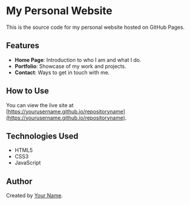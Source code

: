 # My Personal Website

This is the source code for my personal website hosted on GitHub Pages.

## Features
- **Home Page**: Introduction to who I am and what I do.
- **Portfolio**: Showcase of my work and projects.
- **Contact**: Ways to get in touch with me.

## How to Use
You can view the live site at [https://yourusername.github.io/repositoryname](https://yourusername.github.io/repositoryname).

## Technologies Used
- HTML5
- CSS3
- JavaScript

## Author
Created by [Your Name](https://github.com/yourusername).
